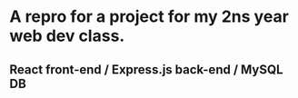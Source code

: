 # A repro for a project for my 2ns year web dev class.
## React front-end / Express.js back-end / MySQL DB
